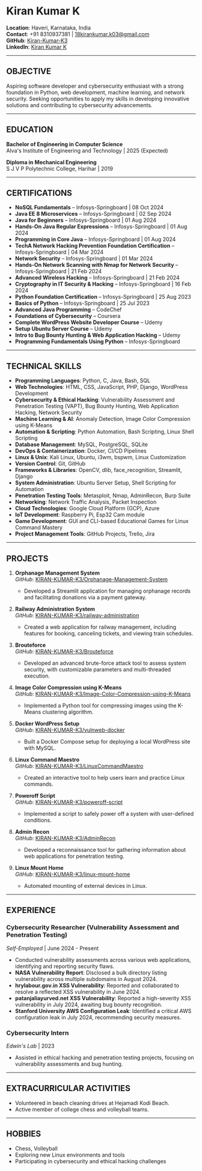 
# Kiran Kumar K  
**Location**: Haveri, Karnataka, India  
**Contact**: +91 8310937381 | [18kirankumar.k03@gmail.com](mailto:18kirankumar.k03@gmail.com)  
**GitHub**: [Kiran-Kumar-K3](https://github.com/KIRAN-KUMAR-K3)  
**LinkedIn**: [Kiran Kumar K](https://www.linkedin.com/in/kiran-kumar-k3/)

---

## OBJECTIVE  
Aspiring software developer and cybersecurity enthusiast with a strong foundation in Python, web development, machine learning, and network security. Seeking opportunities to apply my skills in developing innovative solutions and contributing to cybersecurity advancements.

---

## EDUCATION  
**Bachelor of Engineering in Computer Science**  
Alva's Institute of Engineering and Technology | 2025 (Expected)

**Diploma in Mechanical Engineering**  
S J V P Polytechnic College, Harihar | 2019

---

## CERTIFICATIONS
- **NoSQL Fundamentals** – Infosys-Springboard | 08 Oct 2024  
- **Java EE 8 Microservices** – Infosys-Springboard | 02 Sep 2024  
- **Java for Beginners** – Infosys-Springboard | 01 Aug 2024  
- **Hands-On Java Regular Expressions** – Infosys-Springboard | 01 Aug 2024  
- **Programming in Core Java** – Infosys-Springboard | 01 Aug 2024  
- **TechA Network Hacking Prevention Foundation Certification** – Infosys-Springboard | 04 Mar 2024  
- **Network Security** – Infosys-Springboard | 01 Mar 2024  
- **Hands-On Network Scanning with Nmap for Network Security** – Infosys-Springboard | 21 Feb 2024  
- **Advanced Wireless Hacking** – Infosys-Springboard | 21 Feb 2024  
- **Cryptography in IT Security & Hacking** – Infosys-Springboard | 16 Feb 2024  
- **Python Foundation Certification** – Infosys-Springboard | 25 Aug 2023  
- **Basics of Python** – Infosys-Springboard | 25 Jul 2023  
- **Advanced Java Programming** – CodeChef  
- **Foundations of Cybersecurity** – Coursera  
- **Complete WordPress Website Developer Course** – Udemy  
- **Setup Ubuntu Server Course** – Udemy  
- **Intro to Bug Bounty Hunting & Web Application Hacking** – Udemy  
- **Programming Fundamentals Using Python** – Infosys-Springboard

---

## TECHNICAL SKILLS  
- **Programming Languages**: Python, C, Java, Bash, SQL  
- **Web Technologies**: HTML, CSS, JavaScript, PHP, Django, WordPress Development  
- **Cybersecurity & Ethical Hacking**: Vulnerability Assessment and Penetration Testing (VAPT), Bug Bounty Hunting, Web Application Hacking, Network Security  
- **Machine Learning & AI**: Anomaly Detection, Image Color Compression using K-Means  
- **Automation & Scripting**: Python Automation, Bash Scripting, Linux Shell Scripting  
- **Database Management**: MySQL, PostgreSQL, SQLite  
- **DevOps & Containerization**: Docker, CI/CD Pipelines  
- **Linux & Unix**: Kali Linux, Ubuntu, i3wm, bspwm, Linux Customization  
- **Version Control**: Git, GitHub  
- **Frameworks & Libraries**: OpenCV, dlib, face_recognition, Streamlit, Django  
- **System Administration**: Ubuntu Server Setup, Shell Scripting for Automation  
- **Penetration Testing Tools**: Metasploit, Nmap, AdminRecon, Burp Suite  
- **Networking**: Network Traffic Analysis, Packet Inspection  
- **Cloud Technologies**: Google Cloud Platform (GCP), Azure  
- **IoT Development**: Raspberry Pi, Esp32 Cam module  
- **Game Development**: GUI and CLI-based Educational Games for Linux Command Mastery  
- **Project Management Tools**: GitHub Projects, Trello, Jira

---

## PROJECTS

1. **Orphanage Management System**  
   _GitHub_: [KIRAN-KUMAR-K3/Orphanage-Management-System](https://github.com/KIRAN-KUMAR-K3/Orphanage-Management-System)  
   - Developed a Streamlit application for managing orphanage records and facilitating donations via a payment gateway.

2. **Railway Administration System**  
   _GitHub_: [KIRAN-KUMAR-K3/railway-administration](https://github.com/KIRAN-KUMAR-K3/railway-administration)  
   - Created a web application for railway management, including features for booking, canceling tickets, and viewing train schedules.

3. **Brouteforce**  
   _GitHub_: [KIRAN-KUMAR-K3/Brouteforce](https://github.com/KIRAN-KUMAR-K3/Brouteforce)  
   - Developed an advanced brute-force attack tool to assess system security, with customizable parameters and multi-threaded execution.

4. **Image Color Compression using K-Means**  
   _GitHub_: [KIRAN-KUMAR-K3/Image-Color-Compression-using-K-Means](https://github.com/KIRAN-KUMAR-K3/Image-Color-Compression-using-K-Means)  
   - Implemented a Python tool for compressing images using the K-Means clustering algorithm.

5. **Docker WordPress Setup**  
   _GitHub_: [KIRAN-KUMAR-K3/vulnweb-docker](https://github.com/KIRAN-KUMAR-K3/vulnweb-docker)  
   - Built a Docker Compose setup for deploying a local WordPress site with MySQL.

6. **Linux Command Maestro**  
   _GitHub_: [KIRAN-KUMAR-K3/LinuxCommandMaestro](https://github.com/KIRAN-KUMAR-K3/LinuxCommandMaestro)  
   - Created an interactive tool to help users learn and practice Linux commands.

7. **Poweroff Script**  
   _GitHub_: [KIRAN-KUMAR-K3/poweroff-script](https://github.com/KIRAN-KUMAR-K3/poweroff-script)  
   - Implemented a script to safely power off a system with user-defined conditions.

8. **Admin Recon**  
   _GitHub_: [KIRAN-KUMAR-K3/AdminRecon](https://github.com/KIRAN-KUMAR-K3/AdminRecon)  
   - Developed a reconnaissance tool for gathering information about web applications for penetration testing.

9. **Linux Mount Home**  
   _GitHub_: [KIRAN-KUMAR-K3/linux-mount-home](https://github.com/KIRAN-KUMAR-K3/linux-mount-home)  
   - Automated mounting of external devices in Linux.

---

## EXPERIENCE

### **Cybersecurity Researcher (Vulnerability Assessment and Penetration Testing)**  
_Self-Employed_ | June 2024 - Present  
- Conducted vulnerability assessments across various web applications, identifying and reporting security flaws.
- **NASA Vulnerability Report**: Disclosed a bulk directory listing vulnerability across multiple subdomains in August 2024.
- **hrylabour.gov.in XSS Vulnerability**: Reported and collaborated to resolve a reflected XSS vulnerability in June 2024.
- **patanjaliayurved.net XSS Vulnerability**: Reported a high-severity XSS vulnerability in July 2024, awaiting bug bounty recognition.
- **Stanford University AWS Configuration Leak**: Identified a critical AWS configuration leak in July 2024, recommending security measures.

### **Cybersecurity Intern**  
_Edwin's Lab_ | 2023  
- Assisted in ethical hacking and penetration testing projects, focusing on vulnerability assessments and bug hunting.

---

## EXTRACURRICULAR ACTIVITIES  
- Volunteered in beach cleaning drives at Hejamadi Kodi Beach.  
- Active member of college chess and volleyball teams.

---

## HOBBIES  
- Chess, Volleyball  
- Exploring new Linux environments and tools  
- Participating in cybersecurity and ethical hacking challenges

